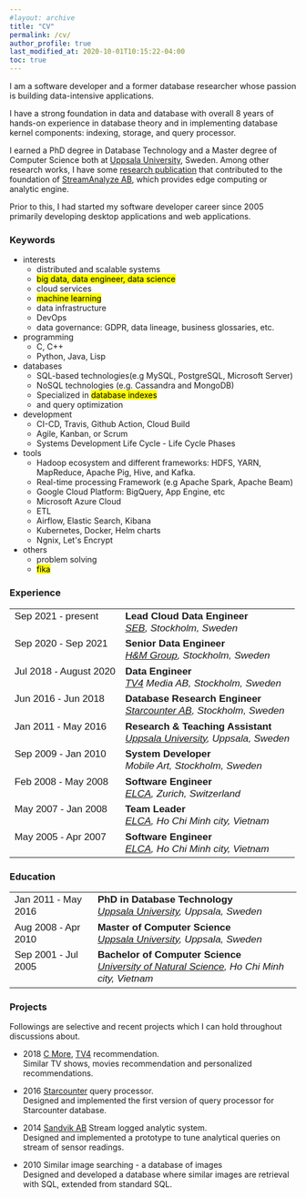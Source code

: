 ```yaml
---
#layout: archive
title: "CV"
permalink: /cv/
author_profile: true
last_modified_at: 2020-10-01T10:15:22-04:00
toc: true
---
```

<p>I am a software developer and a former database researcher whose passion is building data-intensive applications.</p>
<p>I have a strong foundation in data and database with overall 8 years of hands-on experience in database theory and in implementing database kernel components: indexing, storage, and query processor.</p>

I earned a PhD degree in Database Technology and a Master degree of Computer Science both at [Uppsala University](https://www.uu.se/), Sweden. Among other research works, I have some [research publication](https://dblp.org/pid/132/0334.html) that contributed to the foundation of [StreamAnalyze AB](https://streamanalyze.com/), which provides edge computing or analytic engine. 

Prior to this, I had started my software developer career since 2005 primarily developing desktop applications and web applications.

<style>
.mark_black {
  background-color: black;
  color: white;
  font-weight: normal;
  #font-style: italic;
}
.mark_yellow {
  background-color: black;
  color: white;
  font-weight: normal;
  #font-style: italic;
}
table, th, td {
  border: 0;
  text-align:left;
  vertical-align: top; 
  font-weight: normal;
  font-family: Arial; 
  font-size: 13pt;
}
.newspaper {
  column-count: 2;
}
</style>

### Keywords
  - interests
    - distributed and scalable systems
    - <mark>big data, data engineer, data science</mark>
    - cloud services
    - <mark>machine learning</mark>
    - data infrastructure
    - DevOps
    - data governance: GDPR, data lineage, business glossaries, etc.
  - programming
    - C, C++
    - Python, Java, Lisp
  - databases
    - SQL-based technologies(e.g MySQL, PostgreSQL, Microsoft Server)
    - NoSQL technologies (e.g. Cassandra and MongoDB)
    - Specialized in <mark>database indexes</mark>
    - and query optimization
  - development
    - CI-CD, Travis, Github Action, Cloud Build
    - Agile, Kanban, or Scrum
    - Systems Development Life Cycle - Life Cycle Phases
  - tools
    - Hadoop ecosystem and different frameworks: HDFS, YARN, MapReduce, Apache Pig, Hive, and Kafka.
    - Real-time processing Framework (e.g Apache Spark, Apache Beam)
    - Google Cloud Platform: BigQuery, App Engine, etc
    - Microsoft Azure Cloud
    - ETL
    - Airflow, Elastic Search, Kibana
    - Kubernetes, Docker, Helm charts
    - Ngnix, Let's Encrypt
  - others
    - problem solving
    - <mark>fika</mark>

### Experience
<table>
  <tr>
    <td>Sep 2021 - present</td>
    <td><b>Lead Cloud Data Engineer</b><br>
        <i><a href="https://seb.se/" >SEB</a>, Stockholm, Sweden</i>
    </td>
  </tr>
  <tr>
    <td>Sep 2020 - Sep 2021</td>
    <td><b>Senior Data Engineer</b><br>
        <i><a href="https://hmgroup.com/" >H&M Group</a>, Stockholm, Sweden</i>
    </td>
  </tr>
  <tr>
    <td>Jul 2018 - August 2020</td>
    <td><b>Data Engineer</b><br>
        <i><a href="https://www.tv4.se/" >TV4</a> Media AB, Stockholm, Sweden</i>
    </td>
  </tr>
  <tr>
    <td>Jun 2016 - Jun 2018</td>
    <td><b>Database Research Engineer</b><br>
        <i><a href="https://starcounter.com/">Starcounter AB</a>, Stockholm, Sweden</i>
    </td>
  </tr>
  <tr>
    <td>Jan 2011 - May 2016</td>
    <td><b>Research & Teaching Assistant</b><br>
        <i><a href="https://www.uu.se">Uppsala University</a>, Uppsala, Sweden</i>
    </td>
  </tr>
  <tr>
    <td>Sep 2009 - Jan 2010</td>
    <td><b>System Developer</b><br>
        <i>Mobile Art, Stockholm, Sweden</i>
    </td>
  </tr>
  <tr>
    <td>Feb 2008 - May 2008</td>
    <td><b>Software Engineer</b><br>
        <i><a href="https:///www.elca.vn">ELCA</a>, Zurich, Switzerland</i>
    </td>
  </tr>
  <tr>
    <td>May 2007 - Jan 2008</td>
    <td><b>Team Leader</b><br>
        <i><a href="https:///www.elca.vn">ELCA</a>, Ho Chi Minh city, Vietnam</i>
    </td>
  </tr>
  <tr>
    <td>May 2005 - Apr 2007</td>
    <td><b>Software Engineer</b><br>
        <i><a href="https://www.elca.vn/en">ELCA</a>, Ho Chi Minh city, Vietnam</i>
    </td>
  </tr>
</table>

### Education
<table>
  <tr>
    <td>Jan 2011 - May 2016</td>
    <td><b>PhD in Database Technology</b><br>
        <i><a href="https://uu.se/">Uppsala University</a>, Uppsala, Sweden</i>
    </td>
  </tr>
  <tr>
    <td>Aug 2008 - Apr 2010</td>
    <td><b>Master of Computer Science</b><br>
        <i><a href="https://uu.se/">Uppsala University</a>, Uppsala, Sweden</i>
    </td>
  </tr>
  <tr>
    <td>Sep 2001 - Jul 2005</td>
    <td><b>Bachelor of Computer Science</b><br>
        <i><a href="https://en.hcmus.edu.vn/">University of Natural Science</a>, Ho Chi Minh city, Vietnam</i>
    </td>
  </tr>
</table>

### Projects
Followings are selective and recent projects which I can hold throughout discussions about.

* 2018 [C More](https://www.cmore.se/), [TV4](https://www.tv4.se) recommendation. <br> Similar TV shows, movies recommendation and personalized recommendations.

* 2016 [Starcounter](https://www.starcounter.com) query processor.<br>
  Designed and implemented the first version of query processor for Starcounter database.

* 2014 [Sandvik AB](https://www.home.sandvik/se/) Stream logged analytic system.<br>
  Designed and implemented a prototype to tune analytical queries on stream of sensor readings.

* 2010 Similar image searching - a database of images<br>
  Designed and developed a database where similar images are retrieval with SQL, extended from standard SQL.
